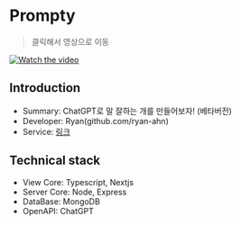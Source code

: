 # Prompty
> 클릭해서 영상으로 이동

[![Watch the video](https://platform-client-release.s3.ap-northeast-2.amazonaws.com/temp/prompt-back.png)](https://www.youtube.com/watch?v=IBnVf-u92A4&t=8s)

## Introduction

- Summary: ChatGPT로 말 잘하는 개를 만들어보자! (베타버전)
- Developer: Ryan(github.com/ryan-ahn)
- Service: [링크](prompty.im)

## Technical stack

- View Core: Typescript, Nextjs
- Server Core: Node, Express
- DataBase: MongoDB
- OpenAPI: ChatGPT
